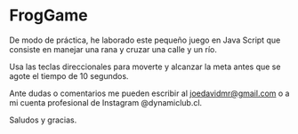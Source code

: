 # FrogGame

De modo de práctica, he laborado este pequeño juego en Java Script que consiste en manejar una rana y cruzar una calle y un río.

Usa las teclas direccionales para moverte y alcanzar la meta antes que se agote el tiempo de 10 segundos.

Ante dudas o comentarios me pueden escribir al joedavidmr@gmail.com o a mi cuenta profesional de Instagram @dynamiclub.cl. 

Saludos y gracias.
